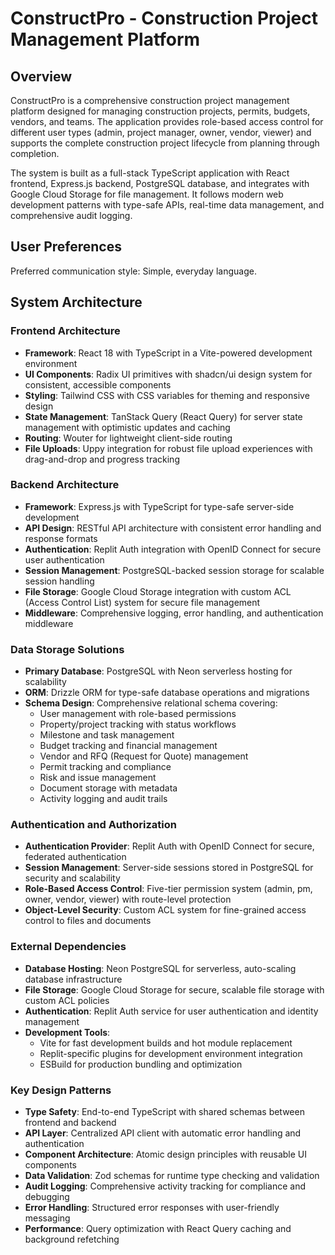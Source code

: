 # ConstructPro - Construction Project Management Platform

## Overview

ConstructPro is a comprehensive construction project management platform designed for managing construction projects, permits, budgets, vendors, and teams. The application provides role-based access control for different user types (admin, project manager, owner, vendor, viewer) and supports the complete construction project lifecycle from planning through completion.

The system is built as a full-stack TypeScript application with React frontend, Express.js backend, PostgreSQL database, and integrates with Google Cloud Storage for file management. It follows modern web development patterns with type-safe APIs, real-time data management, and comprehensive audit logging.

## User Preferences

Preferred communication style: Simple, everyday language.

## System Architecture

### Frontend Architecture
- **Framework**: React 18 with TypeScript in a Vite-powered development environment
- **UI Components**: Radix UI primitives with shadcn/ui design system for consistent, accessible components
- **Styling**: Tailwind CSS with CSS variables for theming and responsive design
- **State Management**: TanStack Query (React Query) for server state management with optimistic updates and caching
- **Routing**: Wouter for lightweight client-side routing
- **File Uploads**: Uppy integration for robust file upload experiences with drag-and-drop and progress tracking

### Backend Architecture
- **Framework**: Express.js with TypeScript for type-safe server-side development
- **API Design**: RESTful API architecture with consistent error handling and response formats
- **Authentication**: Replit Auth integration with OpenID Connect for secure user authentication
- **Session Management**: PostgreSQL-backed session storage for scalable session handling
- **File Storage**: Google Cloud Storage integration with custom ACL (Access Control List) system for secure file management
- **Middleware**: Comprehensive logging, error handling, and authentication middleware

### Data Storage Solutions
- **Primary Database**: PostgreSQL with Neon serverless hosting for scalability
- **ORM**: Drizzle ORM for type-safe database operations and migrations
- **Schema Design**: Comprehensive relational schema covering:
  - User management with role-based permissions
  - Property/project tracking with status workflows
  - Milestone and task management
  - Budget tracking and financial management
  - Vendor and RFQ (Request for Quote) management
  - Permit tracking and compliance
  - Risk and issue management
  - Document storage with metadata
  - Activity logging and audit trails

### Authentication and Authorization
- **Authentication Provider**: Replit Auth with OpenID Connect for secure, federated authentication
- **Session Management**: Server-side sessions stored in PostgreSQL for security and scalability
- **Role-Based Access Control**: Five-tier permission system (admin, pm, owner, vendor, viewer) with route-level protection
- **Object-Level Security**: Custom ACL system for fine-grained access control to files and documents

### External Dependencies
- **Database Hosting**: Neon PostgreSQL for serverless, auto-scaling database infrastructure
- **File Storage**: Google Cloud Storage for secure, scalable file storage with custom ACL policies
- **Authentication**: Replit Auth service for user authentication and identity management
- **Development Tools**: 
  - Vite for fast development builds and hot module replacement
  - Replit-specific plugins for development environment integration
  - ESBuild for production bundling and optimization

### Key Design Patterns
- **Type Safety**: End-to-end TypeScript with shared schemas between frontend and backend
- **API Layer**: Centralized API client with automatic error handling and authentication
- **Component Architecture**: Atomic design principles with reusable UI components
- **Data Validation**: Zod schemas for runtime type checking and validation
- **Audit Logging**: Comprehensive activity tracking for compliance and debugging
- **Error Handling**: Structured error responses with user-friendly messaging
- **Performance**: Query optimization with React Query caching and background refetching